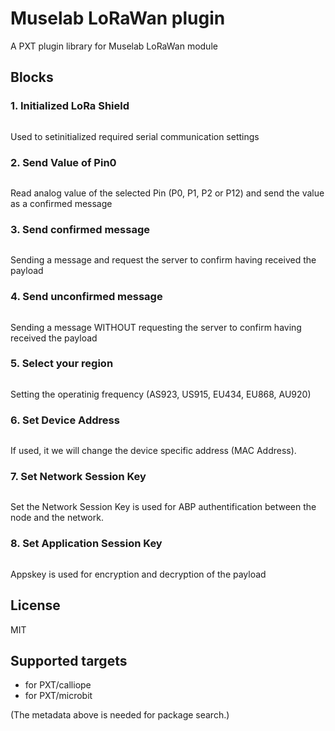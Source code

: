 # Muselab LoRaWan plugin 

A PXT plugin library for Muselab LoRaWan module

## Blocks

### 1. Initialized LoRa Shield

```sig

```

Used to setinitialized required serial communication settings

### 2. Send Value of Pin0

```sig

```

Read analog value of the selected Pin (P0, P1, P2 or P12) and send the value as a confirmed message

### 3. Send confirmed message

```sig

```

Sending a message and request the server to confirm having received the payload

### 4. Send unconfirmed message

```sig

```

Sending a message WITHOUT requesting the server to confirm having received the payload

### 5. Select your region

```sig

```

Setting the operatinig frequency (AS923, US915, EU434, EU868, AU920)

### 6. Set Device Address

```sig

```

If used, it we will change the device specific address (MAC Address).

### 7. Set Network Session Key

```sig

```

Set the Network Session Key is used for ABP authentification between the node and the network.

### 8. Set Application Session Key

```sig

```

Appskey is used for encryption and decryption of the payload

## License

MIT

## Supported targets

* for PXT/calliope
* for PXT/microbit

(The metadata above is needed for package search.)